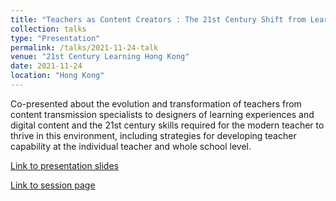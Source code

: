 ```yaml
---
title: "Teachers as Content Creators : The 21st Century Shift from Learning Delivery to Learning Design"
collection: talks
type: "Presentation"
permalink: /talks/2021-11-24-talk
venue: "21st Century Learning Hong Kong"
date: 2021-11-24
location: "Hong Kong"
---
```


Co-presented about the evolution and transformation of teachers from content transmission specialists to designers of learning experiences and digital content and the 21st century skills required for the modern teacher to thrive in this environment, including strategies for developing teacher capability at the individual teacher and whole school level.

[Link to presentation slides](https://docs.google.com/presentation/d/e/2PACX-1vQUnCoxwDCGd52w_WB0ciCvJvpXPXPmXWtC_FaKEE2zu3ZL1c9VpU2QtEfLM6HxYx1wMN58rpoedxfn/pub?start=false&loop=true&delayms=60000)

[Link to session page](https://www.21clconf.org/presentations/teachers-as-content-creators-the-21st-century-shift-from-learning-delivery-to-learning-design/)
